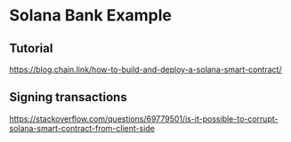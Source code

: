 # Solana Bank Example

## Tutorial

https://blog.chain.link/how-to-build-and-deploy-a-solana-smart-contract/

## Signing transactions

https://stackoverflow.com/questions/69779501/is-it-possible-to-corrupt-solana-smart-contract-from-client-side